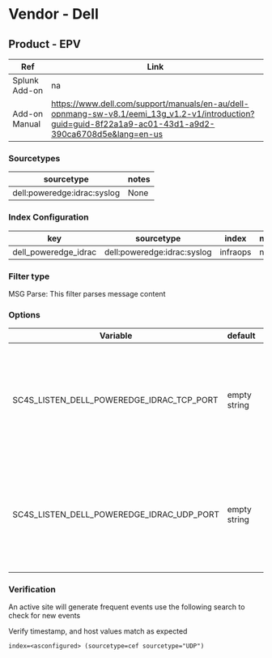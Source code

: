 # Vendor - Dell

## Product - EPV

| Ref            | Link                                                                                                    |
|----------------|---------------------------------------------------------------------------------------------------------|
| Splunk Add-on  | na                                                            |
| Add-on Manual | https://www.dell.com/support/manuals/en-au/dell-opnmang-sw-v8.1/eemi_13g_v1.2-v1/introduction?guid=guid-8f22a1a9-ac01-43d1-a9d2-390ca6708d5e&lang=en-us                                                    |


### Sourcetypes

| sourcetype     | notes                                                                                                   |
|----------------|---------------------------------------------------------------------------------------------------------|
| dell:poweredge:idrac:syslog        | None                                                                                                |

### Index Configuration

| key            | sourcetype     | index          | notes          |
|----------------|----------------|----------------|----------------|
| dell_poweredge_idrac      | dell:poweredge:idrac:syslog     | infraops          | none          |

### Filter type

MSG Parse: This filter parses message content

### Options

| Variable       | default        | description    |
|----------------|----------------|----------------|
| SC4S_LISTEN_DELL_POWEREDGE_IDRAC_TCP_PORT      | empty string      | Enable a TCP port for this specific vendor product using a comma-separated list of port numbers |
| SC4S_LISTEN_DELL_POWEREDGE_IDRAC_UDP_PORT      | empty string      | Enable a UDP port for this specific vendor product using a comma-separated list of port numbers |


### Verification

An active site will generate frequent events use the following search to check for new events

Verify timestamp, and host values match as expected    

```
index=<asconfigured> (sourcetype=cef sourcetype="UDP")
```

